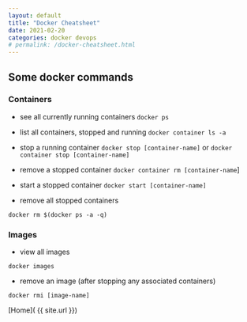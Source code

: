 ```yaml
---
layout: default
title: "Docker Cheatsheet"
date: 2021-02-20
categories: docker devops
# permalink: /docker-cheatsheet.html
---
```


## Some docker commands
### Containers
- see all currently running containers
`docker ps`

- list all containers, stopped and running
`docker container ls -a`

- stop a running container
`docker stop [container-name]` or `docker container stop [container-name]`

- remove a stopped container
`docker container rm [container-name`]

- start a stopped container
`docker start [container-name]`

- remove all stopped containers
```
docker rm $(docker ps -a -q)
```

### Images

- view all images
```
docker images
```

- remove an image (after stopping any associated containers)
```
docker rmi [image-name]
```

[Home]( {{ site.url }})